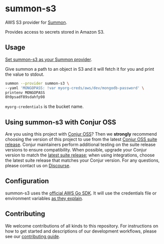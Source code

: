# summon-s3

AWS S3 provider for [Summon](https://cyberark.github.io/summon).

Provides access to secrets stored in Amazon S3.

## Usage

[Set summon-s3 as your Summon provider](https://github.com/cyberark/summon#flags).

Give summon a path to an object in S3 and it will fetch it for you and
print the value to stdout.

```bash
summon --provider summon-s3 \
--yaml 'MONGOPASS: !var myorg-creds/aws/dev/mongodb-password' \
printenv MONGOPASS
8h9psadf89sdahfp98
```

`myorg-credentials` is the bucket name.

## Using summon-s3 with Conjur OSS 

Are you using this project with [Conjur OSS](https://github.com/cyberark/conjur)? Then we 
**strongly** recommend choosing the version of this project to use from the latest [Conjur OSS 
suite release](https://docs.conjur.org/Latest/en/Content/Overview/Conjur-OSS-Suite-Overview.html). 
Conjur maintainers perform additional testing on the suite release versions to ensure 
compatibility. When possible, upgrade your Conjur version to match the 
[latest suite release](https://docs.conjur.org/Latest/en/Content/ReleaseNotes/ConjurOSS-suite-RN.htm); 
when using integrations, choose the latest suite release that matches your Conjur version. For any 
questions, please contact us on [Discourse](https://discuss.cyberarkcommons.org/c/conjur/5).

## Configuration

summon-s3 uses the [official AWS Go SDK](https://github.com/aws/aws-sdk-go). It will use
the credentials file or environment variables [as they explain](https://github.com/aws/aws-sdk-go#configuring-credentials).

## Contributing

We welcome contributions of all kinds to this repository. For instructions on how to get started and descriptions of our development workflows, please see our [contributing
guide][contrib].

[contrib]: CONTRIBUTING.md
